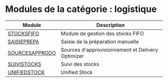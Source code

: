 # Modules de la catégorie : logistique

|Module|Description|
|---|---|
|[STOCKSFIFO](stocksfifo.md)|Module de gestion des stocks FIFO|
|[SAISIEPREPA](saisieprepa.md)|Saisie de la préparation manuelle|
|[SOURCESAPPRODO](sourcesapprodo.md)|Sources d'approvisionnement et Delivery Optimizer|
|[SUIVISTOCKS](suivistocks.md)|Suivi des stocks|
|[UNIFIEDSTOCK](unifiedstock.md)|Unified Stock|
